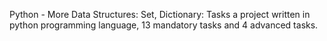 Python - More Data Structures: Set, Dictionary:
Tasks a project written in python programming language,
13 mandatory tasks and 4 advanced tasks.
